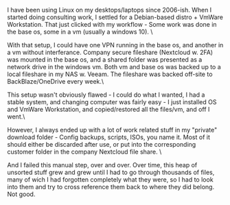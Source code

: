 I have been using Linux on my desktops/laptops since 2006-ish. When I started doing consulting work, I settled for a Debian-based distro + VmWare Workstation. That just clicked with my workflow - Some work was done in the base os, some in a vm (usually a windows 10). \\

With that setup, I could have one VPN running in the base os, and another in a vm without interferance. Company secure fileshare (Nextcloud w. 2FA) was mounted in the base os, and a shared folder was presented as a network drive in the windows vm. Both vm and base os was backed up to a local fileshare in my NAS w. Veeam. The fileshare was backed off-site to BackBlaze/OneDrive every week.\\

This setup wasn't obviously flawed - I could do what I wanted, I had a stable system, and changing computer was fairly easy - I just installed OS and VmWare Workstation, and copied/restored all the files/vm, and off I went.\\

However, I always ended up with a lot of work related stuff in my "private" download folder - Config backups, scripts, ISOs, you name it. Most of it should  either be discarded after use, or put into the corresponding customer folder in the company Nextcloud file share. \\

And I failed this manual step, over and over. Over time, this heap of unsorted stuff grew and grew until I had to go through thousands of files, many of wich I had forgotten completely what they were, so I had to look into them and try to cross reference them back to where they did belong. Not good.
